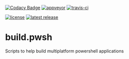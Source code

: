 [![Codacy Badge](https://api.codacy.com/project/badge/Grade/ad2e6858abec494bb761fad5dbe6f99e)](https://www.codacy.com/app/cadegenn/build.pwsh?utm_source=github.com&amp;utm_medium=referral&amp;utm_content=cadegenn/build.pwsh&amp;utm_campaign=Badge_Grade)
[![appveyor](https://ci.appveyor.com/api/projects/status/github/cadegenn/build.pwsh?branch=develop&svg=true)](https://ci.appveyor.com/project/cadegenn/build.pwsh)
[![travis-ci](https://travis-ci.org/cadegenn/build.pwsh.svg?branch=develop)](https://travis-ci.org/cadegenn/build.pwsh)

[![license](https://img.shields.io/github/license/cadegenn/build.pwsh.svg)](LICENSE)
[![latest release](https://img.shields.io/github/release/cadegenn/build.pwsh.svg)](../../releases/latest)

# build.pwsh

Scripts to help build multiplatform powershell applications

